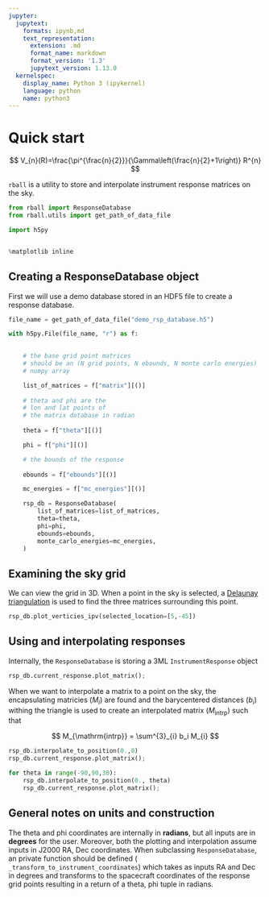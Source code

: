 ```yaml
---
jupyter:
  jupytext:
    formats: ipynb,md
    text_representation:
      extension: .md
      format_name: markdown
      format_version: '1.3'
      jupytext_version: 1.13.0
  kernelspec:
    display_name: Python 3 (ipykernel)
    language: python
    name: python3
---
```


# Quick start

$$ V_{n}(R)=\frac{\pi^{\frac{n}{2}}}{\Gamma\left(\frac{n}{2}+1\right)} R^{n} $$

```rball``` is a utility to store and interpolate instrument response matrices on the sky. 


```python
from rball import ResponseDatabase
from rball.utils import get_path_of_data_file

import h5py


%matplotlib inline
```

## Creating a ResponseDatabase object

First we will use a demo database stored in an HDF5 file to create a response database.

```python
file_name = get_path_of_data_file("demo_rsp_database.h5")

with h5py.File(file_name, "r") as f:

    
    # the base grid point matrices
    # should be an (N grid points, N ebounds, N monte carlo energies)
    # numpy array

    list_of_matrices = f["matrix"][()]
    
    # theta and phi are the 
    # lon and lat points of 
    # the matrix database in radian
    
    theta = f["theta"][()]

    phi = f["phi"][()]

    # the bounds of the response
    
    ebounds = f["ebounds"][()]

    mc_energies = f["mc_energies"][()]

    rsp_db = ResponseDatabase(
        list_of_matrices=list_of_matrices,
        theta=theta,
        phi=phi,
        ebounds=ebounds,
        monte_carlo_energies=mc_energies,
    )

```

## Examining the sky grid

We can view the grid in 3D. When a point in the sky is selected, a [Delaunay triangulation](https://en.wikipedia.org/wiki/Delaunay_triangulation) is used to find the three matrices surrounding this point.

```python
rsp_db.plot_verticies_ipv(selected_location=[5,-45])
```

## Using and interpolating responses 


Internally, the ```ResponseDatabase``` is storing a 3ML ```InstrumentResponse``` object

```python
rsp_db.current_response.plot_matrix();
```

When we want to interpolate a matrix to a point on the sky, the encapsulating matricies ($M_i$) are found and the barycentered distances ($b_i$) withing the triangle is used to create an interpolated matrix ($M_{\mathrm{intrp}}$) such that

$$ M_{\mathrm{intrp}} = \sum^{3}_{i} b_i M_{i}  $$

```python
rsp_db.interpolate_to_position(0.,0)
rsp_db.current_response.plot_matrix();
```

```python
for theta in range(-90,90,30):
    rsp_db.interpolate_to_position(0., theta)
    rsp_db.current_response.plot_matrix();
```

## General notes on units and construction

The theta and phi coordinates are internally in **radians**, but all inputs are in **degrees** for the user. Moreover, both the plotting and interpolation assume inputs in J2000 RA, Dec coordinates. When subclassing ```ResponseDatabase```, an private function should be defined (``` _transform_to_instrument_coordinates```) which takes as inputs RA and Dec in degrees and transforms to the spacecraft coordinates of the response grid points resulting in a return of a theta, phi tuple in radians.




